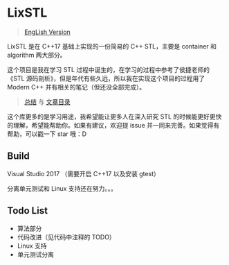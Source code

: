 # LixSTL

> [EngLish Version](https://github.com/ZingLix/LixSTL/blob/master/Readme.md)

LixSTL 是在 C++17 基础上实现的一份简易的 C++ STL，主要是 container 和 algorithm 两大部分。

这个项目是我在学习 STL 过程中诞生的，在学习的过程中参考了侯捷老师的《STL 源码剖析》，但是年代有些久远，所以我在实现这个项目的过程用了 Modern C++ 并有相关的笔记（但还没全部完成）。

> [总结](https://zinglix.xyz/2018/09/20/STL-container/) 与 [文章目录](https://zinglix.xyz/archive/?tag=STL)

这个库更多的是学习用途，我希望能让更多人在深入研究 STL 的时候能更好更快的理解，希望能帮助你。如果有建议，欢迎提 issue 并一同来完善。如果觉得有帮助，可以戳一下 star 哦：D

## Build

Visual Studio 2017 （需要开启 C++17 以及安装 gtest）

分离单元测试和 Linux 支持还在努力。。。

## Todo List

- 算法部分
- 代码改进（见代码中注释的 TODO）
- Linux 支持
- 单元测试分离
